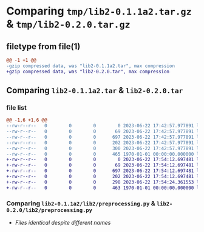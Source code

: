# Comparing `tmp/lib2-0.1.1a2.tar.gz` & `tmp/lib2-0.2.0.tar.gz`

## filetype from file(1)

```diff
@@ -1 +1 @@
-gzip compressed data, was "lib2-0.1.1a2.tar", max compression
+gzip compressed data, was "lib2-0.2.0.tar", max compression
```

## Comparing `lib2-0.1.1a2.tar` & `lib2-0.2.0.tar`

### file list

```diff
@@ -1,6 +1,6 @@
--rw-r--r--   0        0        0        0 2023-06-22 17:42:57.977891 lib2-0.1.1a2/README.md
--rw-r--r--   0        0        0       69 2023-06-22 17:42:57.977891 lib2-0.1.1a2/lib2/__init__.py
--rw-r--r--   0        0        0      697 2023-06-22 17:42:57.977891 lib2-0.1.1a2/lib2/preprocessing.py
--rw-r--r--   0        0        0      202 2023-06-22 17:42:57.977891 lib2-0.1.1a2/lib2/version_util.py
--rw-r--r--   0        0        0      300 2023-06-22 17:42:57.977891 lib2-0.1.1a2/pyproject.toml
--rw-r--r--   0        0        0      465 1970-01-01 00:00:00.000000 lib2-0.1.1a2/PKG-INFO
+-rw-r--r--   0        0        0        0 2023-06-22 17:54:12.697481 lib2-0.2.0/README.md
+-rw-r--r--   0        0        0       69 2023-06-22 17:54:12.697481 lib2-0.2.0/lib2/__init__.py
+-rw-r--r--   0        0        0      697 2023-06-22 17:54:12.697481 lib2-0.2.0/lib2/preprocessing.py
+-rw-r--r--   0        0        0      202 2023-06-22 17:54:12.697481 lib2-0.2.0/lib2/version_util.py
+-rw-r--r--   0        0        0      298 2023-06-22 17:54:24.361553 lib2-0.2.0/pyproject.toml
+-rw-r--r--   0        0        0      463 1970-01-01 00:00:00.000000 lib2-0.2.0/PKG-INFO
```

### Comparing `lib2-0.1.1a2/lib2/preprocessing.py` & `lib2-0.2.0/lib2/preprocessing.py`

 * *Files identical despite different names*

